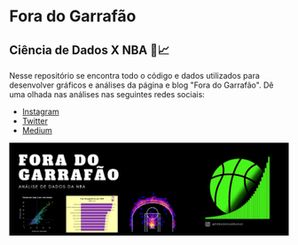 # Fora do Garrafão

## Ciência de Dados X NBA 🏀📈

Nesse repositório se encontra todo o código e dados utilizados para desenvolver gráficos e análises da página e blog "Fora do Garrafão". Dê uma olhada nas análises nas seguintes redes sociais:

- [Instagram](https://www.instagram.com/foradogarrafao/)
- [Twitter](https://twitter.com/foradogarrafao)
- [Medium](https://medium.com/fora-do-garraf%C3%A3o)

<img src="imagens/cover.jpeg">
